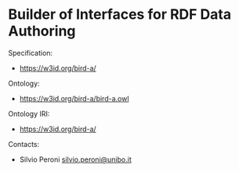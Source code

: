 Builder of Interfaces for RDF Data Authoring
============================================

Specification:
* https://w3id.org/bird-a/

Ontology:
* https://w3id.org/bird-a/bird-a.owl

Ontology IRI:
* https://w3id.org/bird-a/

Contacts: 
* Silvio Peroni <silvio.peroni@unibo.it>
